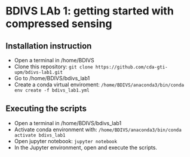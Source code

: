 # BDIVS LAb 1: getting started with compressed sensing

## Installation instruction
- Open a terminal in /home/BDIVS
- Clone this repository: `git clone https://github.com/cda-gti-upm/bdivs-lab1.git`
- Go to /home/BDIVS/bdivs_lab1
- Create a conda virtual enviroment: `/home/BDIVS/anaconda3/bin/conda env create -f bdivs_lab1.yml`

## Executing the scripts
- Open a terminal in /home/BDIVS/bdivs_lab1
- Activate conda environment with: `/home/BDIVS/anaconda3/bin/conda activate bdivs_lab1`
- Open jupyter notebook: `jupyter notebook`
- In the Jupyter environment, open and execute the scripts.
